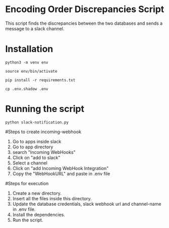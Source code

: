 # Encoding Order Discrepancies Script
This script finds the discrepancies between the two databases and sends a message to a slack channel.

# Installation
```
python3 -m venv env
```
```
source env/bin/activate
```
```
pip install -r requirements.txt
```
```
cp .env.shadow .env
```

# Running the script
```
python slack-notification.py
```
#Steps to create incoming-webhook
1. Go to apps inside slack
2. Go to app directory
3. search "Incoming WebHooks"
4. Click on "add to slack"
5. Select a channel
6. Click on "add Incoming WebHook Integration"
7. Copy the "WebHookURL" and paste in .env file

#Steps for execution
1. Create a new directory.
2. Insert all the files inside this directory.
3. Update the database credentials, slack webhook url and channel-name in .env file.
4. Install the dependencies.
5. Run the script.
